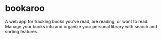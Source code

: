 # bookaroo
A web app for tracking books you’ve read, are reading, or want to read. Manage your books info and organize your personal library with search and sorting features.
